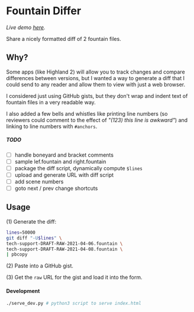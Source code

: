 # Fountain Differ

*Live demo [here](https://kortina.nyc/fountain-differ/).*

Share a nicely formatted diff of 2 fountain files.

## Why?

Some apps (like Highland 2) will allow you to track changes and compare differences between versions, but I wanted a way to generate a diff that I could send to any reader and allow them to view with just a web browser.

I considered just using GitHub gists, but they don't wrap and indent text of fountain files in a very readable way.

I also added a few bells and whistles like printing line numbers (so reviewers could comment to the effect of *"(123) this line is awkward"*) and linking to line numbers with `#anchors`.

##### TODO

- [ ] handle boneyard and bracket comments
- [ ] sample lef.fountain and right.fountain
- [ ] package the diff script, dynamically compute `$lines`
- [ ] upload and generate URL with diff script
- [ ] add scene numbers
- [ ] goto next / prev change shortcuts

## Usage

(1) Generate the diff:

```sh
lines=50000
git diff "-U$lines" \
tech-support-DRAFT-RAW-2021-04-06.fountain \
tech-support-DRAFT-RAW-2021-04-08.fountain \
| pbcopy
```

(2) Paste into a GitHub gist.

(3) Get the `raw` URL for the gist and load it into the form.


#### Development

```sh
./serve_dev.py # python3 script to serve index.html
```
